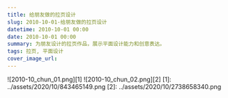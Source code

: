```yaml
---
title: 给朋友做的拉页设计
slug: 2010-10-01-给朋友做的拉页设计
datetime: 2010-10-01 00:00
date: 2010-10-01 00:00
summary: 为朋友设计的拉页作品，展示平面设计能力和创意表达。
tags: 拉页, 平面设计
cover_image_url: 
---
```

![2010-10_chun_01.png][1]
![2010-10_chun_02.png][2]
  [1]: ../assets/2020/10/843465149.png
  [2]: ../assets/2020/10/2738658340.png